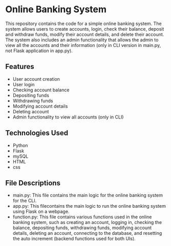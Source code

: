 # Online Banking System
This repository contains the code for a simple online banking system. The system allows users to create accounts, login, check their balance, deposit and withdraw funds, modify their account details, and delete their account. The system also includes an admin functionality that allows the admin to view all the accounts and their information (only in CLI version in main.py, not Flask application in app.py).

## Features
* User account creation
* User login
* Checking account balance
* Depositing funds
* Withdrawing funds
* Modifying account details
* Deleting account
* Admin functionality to view all accounts (only in CLI)
## Technologies Used
- Python
- Flask
- mySQL
- HTML
- css
## File Descriptions
* main.py: This file contains the main logic for the online banking system for the CLI. 
* app.py: This filecontains the main logic to run the online banking system using Flask on a webpage.
* function.py: This file contains various functions used in the online banking system, such as creating an account, logging in, checking the balance, depositing funds, withdrawing funds, modifying account details, deleting an account, connecting to the database, and resetting the auto increment (backend functions used for both UIs).
